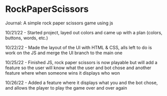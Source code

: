 # RockPaperScissors
Journal: A simple rock paper scissors game using js

10/21/22 - Started project, layed out colors and came up with a plan (colors, buttons, words, etc.)

10/22/22 - Made the layout of the UI with HTML & CSS, alls left to do is work on the JS and merge the UI branch to the main one

10/25/22 - Finished JS, rock paper scissors is now playable but will add a feature so the user will know what the user and bot chose and another feature where when someone wins it displays who won

10/26/22 - Added a feature where it displays what you and the bot chose, and allows the player to play the game over and over again

